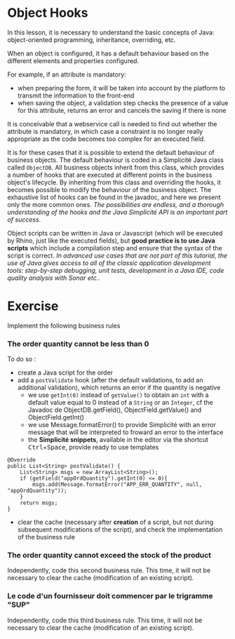 Object Hooks
====================

<div class="warning">In this lesson, it is necessary to understand the basic concepts of Java: object-oriented programming, inheritance, overriding, etc.</div>

When an object is configured, it has a default behaviour based on the different elements and properties configured.

For example, if an attribute is mandatory:
- when preparing the form, it will be taken into account by the platform to transmit the information to the front-end
- when saving the object, a validation step checks the presence of a value for this attribute, returns an error and cancels the saving if there is none

It is conceivable that a webservice call is needed to find out whether the attribute is mandatory, in which case a constraint is no longer really appropriate as the code becomes too complex for an executed field.

It is for these cases that it is possible to extend the default behaviour of business objects. The default behaviour is coded in a Simplicité Java class called `ObjectDB`. All business objects inherit from this class, which provides a number of hooks that are executed at different points in the business object's lifecycle. By inheriting from this class and overriding the hooks, it becomes possible to modify the behaviour of the business object. The exhaustive list of hooks can be found in the javadoc, and here we present only the more common ones. *The possibilities are endless, and a thorough understanding of the hooks and the Java Simplicité API is an important part of success*.

Object scripts can be written in Java or Javascript (which will be executed by Rhino, just like the executed fields), but **good practice is to use Java scripts** which include a compilation step and ensure that the syntax of the script is correct. *In advanced use cases that are not part of this tutorial, the use of Java gives access to all of the classic application development tools: step-by-step debugging, unit tests, development in a Java IDE, code quality analysis with Sonar etc.*.

Exercise
====================

Implement the following business rules

### The order quantity cannot be less than 0

To do so :
- create a Java script for the order
- add a `postValidate` hook (after the default validations, to add an additional validation), which returns an error if the quantity is negative
    - we use `getInt(0)` instead of `getValue()` to obtain an `int` with a default value equal to 0 instead of a `String` or an `Integer`, cf the Javadoc de ObjectDB.getField(), ObjectField.getValue() and ObjectField.getInt()
    - we use Message.formatError() to provide Simplicité with an error message that will be interpreted to froward an error to the interface
    - the **Simplicité snippets**, available in the editor via the shortcut <kbd>Ctrl</kbd>+<kbd>Space</kbd>, provide ready to use templates

```
@Override
public List<String> postValidate() {
    List<String> msgs = new ArrayList<String>();
    if (getField("appOrdQuantity").getInt(0) <= 0){
        msgs.add(Message.formatError("APP_ERR_QUANTITY", null, "appOrdQuantity"));
    }
    return msgs;
}
```

- clear the cache (necessary after **creation** of a script, but not during subsequent modifications of the script), and check the implementation of the business rule

### The order quantity cannot exceed the stock of the product

Independently, code this second business rule. This time, it will not be necessary to clear the cache (modification of an existing script).

### Le code d'un fournisseur doit commencer par le trigramme "SUP"

Independently, code this third business rule. This time, it will not be necessary to clear the cache (modification of an existing script).
